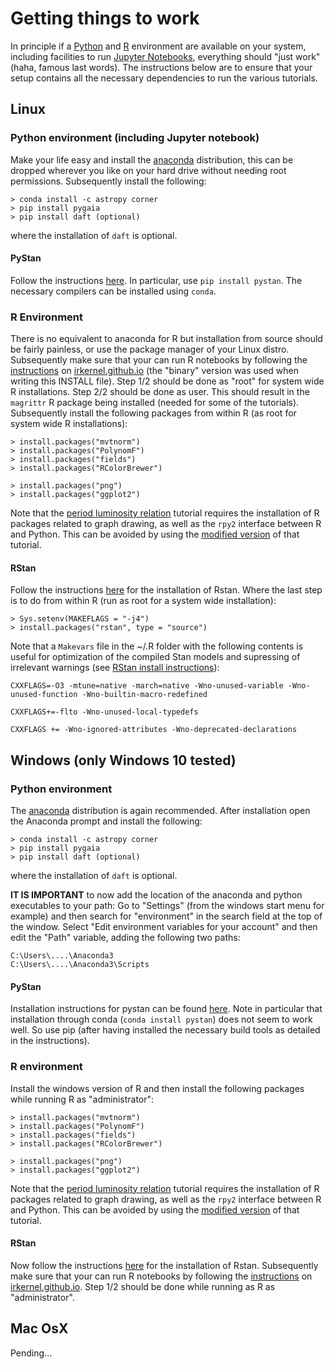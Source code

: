 # Getting things to work

In principle if a [Python](https://www.python.org) and [R](https://www.r-project.org) environment
are available on your system, including facilities to run [Jupyter Notebooks](https://jupyter.org/),
everything should "just work" (haha, famous last words). The instructions below are to ensure that
your setup contains all the necessary dependencies to run the various tutorials.

## Linux

### Python environment (including Jupyter notebook)

Make your life easy and install the [anaconda](https://www.anaconda.com/download/) distribution,
this can be dropped wherever you like on your hard drive without needing root permissions.
Subsequently install the following:

```
> conda install -c astropy corner
> pip install pygaia
> pip install daft (optional)
```

where the installation of `daft` is optional.

#### PyStan

Follow the instructions [here](https://pystan.readthedocs.io/en/latest/getting_started.html). In
particular, use `pip install pystan`. The necessary compilers can be installed using `conda`.

### R Environment

There is no equivalent to anaconda for R but installation from source should be fairly painless, or
use the package manager of your Linux distro. Subsequently make sure that your can run R notebooks
by following the [instructions](https://irkernel.github.io/installation/) on
[irkernel.github.io](https://irkernel.github.io) (the "binary" version was used when writing this
INSTALL file). Step 1/2 should be done as "root" for system wide R installations. Step 2/2 should be
done as user. This should result in the `magrittr` R package being installed (needed for some of the
tutorials). Subsequently install the following packages from within R (as root for system wide R
installations):

```
> install.packages("mvtnorm")
> install.packages("PolynomF")
> install.packages("fields")
> install.packages("RColorBrewer")

> install.packages("png")
> install.packages("ggplot2")
```

Note that the [period luminosity relation](./period-luminosity-relation) tutorial requires the
installation of R packages related to graph drawing, as well as the `rpy2` interface between R and
Python. This can be avoided by using the [modified
version](./period-luminosity-relation/TutorialPLZ_R.ipynb) of that tutorial.

#### RStan

Follow the instructions
[here](https://github.com/stan-dev/rstan/wiki/Installing-RStan-on-Mac-or-Linux) for the installation
of Rstan. Where the last step is to do from within R (run as root for a system wide installation):

```
> Sys.setenv(MAKEFLAGS = "-j4") 
> install.packages("rstan", type = "source")
```

Note that a `Makevars` file in the ~/.R folder with the following contents is useful for
optimization of the compiled Stan models and supressing of irrelevant warnings (see [RStan install
instructions](https://github.com/stan-dev/rstan/wiki/Installing-RStan-on-Mac-or-Linux)):

```
CXXFLAGS=-O3 -mtune=native -march=native -Wno-unused-variable -Wno-unused-function -Wno-builtin-macro-redefined

CXXFLAGS+=-flto -Wno-unused-local-typedefs

CXXFLAGS += -Wno-ignored-attributes -Wno-deprecated-declarations
```

## Windows (only Windows 10 tested)

### Python environment

The [anaconda](https://www.anaconda.com/download/) distribution is again recommended. After
installation open the Anaconda prompt and install the following:

```
> conda install -c astropy corner
> pip install pygaia
> pip install daft (optional)
```

where the installation of `daft` is optional.

__IT IS IMPORTANT__ to now add the location of the anaconda and python executables to your path:
Go to "Settings" (from the windows start menu for example) and then search for "environment" in the
search field at the top of the window. Select "Edit environment variables for your account" and then
edit the "Path" variable, adding the following two paths:

```
C:\Users\....\Anaconda3
C:\Users\....\Anaconda3\Scripts
```

#### PyStan

Installation instructions for pystan can be found
[here](https://pystan.readthedocs.io/en/latest/windows.html#windows). Note in particular that
installation through conda (`conda install pystan`) does not seem to work well. So use pip (after
having installed the necessary build tools as detailed in the instructions).

### R environment

Install the windows version of R and then install the following packages while running R as
"administrator":

```
> install.packages("mvtnorm")
> install.packages("PolynomF")
> install.packages("fields")
> install.packages("RColorBrewer")

> install.packages("png")
> install.packages("ggplot2")
```

Note that the [period luminosity relation](./period-luminosity-relation) tutorial requires the
installation of R packages related to graph drawing, as well as the `rpy2` interface between R and
Python. This can be avoided by using the [modified
version](./period-luminosity-relation/TutorialPLZ_R.ipynb) of that tutorial.

#### RStan

Now follow the instructions
[here](https://github.com/stan-dev/rstan/wiki/Installing-RStan-on-Windows) for the installation of
Rstan. Subsequently make sure that your can run R notebooks by following the
[instructions](https://irkernel.github.io/installation/) on
[irkernel.github.io](https://irkernel.github.io). Step 1/2 should be done while running as R as
"administrator".

## Mac OsX

Pending...
